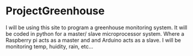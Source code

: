 # ProjectGreenhouse
I will be using this site to program a greenhouse monitoring system.
It will be coded in python for a master/ slave microprocessor system. Where a Raspberry pi acts as a master and and Arduino acts as a slave. I will be monitoring temp, huidity, rain, etc...
